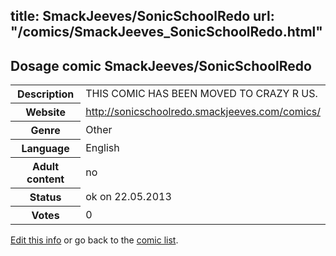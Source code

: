 title: SmackJeeves/SonicSchoolRedo
url: "/comics/SmackJeeves_SonicSchoolRedo.html"
---
Dosage comic SmackJeeves/SonicSchoolRedo
-----------------------------------------

<p id="msg"></p>
<script type="text/javascript">
if (window.location.search === '?edit_info_mail=sent_ok') {
  var elem = document.getElementById("msg");
  elem.innerHTML = 'Edited information sucessfully sent for review, which is usually done daily. Thanks!';
  elem.className = 'ok';
}
</script>
<table class="comicinfo">
<tr>
<th>Description</th><td>THIS COMIC HAS BEEN MOVED TO CRAZY R US.</td>
</tr>
<tr>
<th>Website</th><td><a href="http://sonicschoolredo.smackjeeves.com/comics/">http://sonicschoolredo.smackjeeves.com/comics/</a></td>
</tr>
<tr>
<th>Genre</th><td>Other</td>
</tr>
<tr>
<th>Language</th><td>English</td>
</tr>
<tr>
<th>Adult content</th><td>no</td>
</tr>
<tr>
<th>Status</th><td>ok on 22.05.2013</td>
</tr>
<tr>
<th>Votes</th><td>0</td>
</tr>
</table>

[Edit this info](SmackJeeves_SonicSchoolRedo_edit.html) or go back to the [comic list](../comic-index.html).
